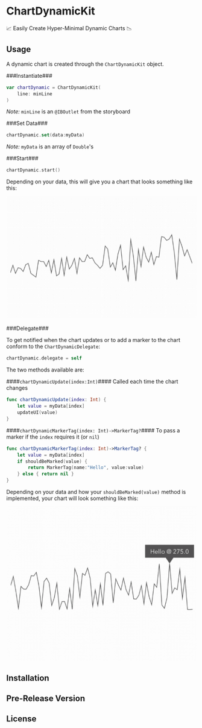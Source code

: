 # ChartDynamicKit
📈 Easily Create Hyper-Minimal Dynamic Charts 📉

## Usage
A dynamic chart is created through the ``ChartDynamicKit`` object.

###Instantiate###

```swift
var chartDynamic = ChartDynamicKit(
	line: minLine
)
```
*Note:* ``minLine`` is an ``@IBOutlet`` from the storyboard

###Set Data###

```swift
chartDynamic.set(data:myData)
```
*Note:* ``myData`` is an array of ``Double``'s

###Start###

```swift
chartDynamic.start()
```

Depending on your data, this will give you a chart that looks something like this:

![](images/basic-dynamic.gif)

###Delegate###

To get notified when the chart updates or to add a marker to the chart conform to the ``ChartDynamicDelegate``:

```swift
chartDynamic.delegate = self
```

The two methods available are:

####``chartDynamicUpdate(index:Int)``####
Called each time the chart changes

```swift
func chartDynamicUpdate(index: Int) {
	let value = myData[index]
	updateUI(value)
}
```

####``chartDynamicMarkerTag(index: Int)->MarkerTag?``####
To pass a marker if the ``index`` requires it (or ``nil``)

```swift
func chartDynamicMarkerTag(index: Int)->MarkerTag? {
	let value = myData[index]
	if shouldBeMarked(value) {
		return MarkerTag(name:"Hello", value:value)
	} else { return nil }
}
```

Depending on your data and how your ``shouldBeMarked(value)`` method is implemented, your chart will look something like this:

![](images/marker-dynamic.gif)

## Installation

## Pre-Release Version

## License
